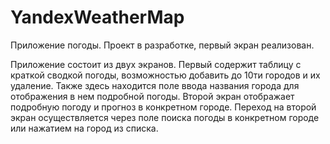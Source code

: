 # YandexWeatherMap
Приложение погоды.
Проект в разработке, первый экран реализован. 

Приложение состоит из двух экранов. Первый содержит таблицу с краткой сводкой погоды, возможностью добавить до 10ти городов и их удаление. 
Также здесь находится поле ввода названия города для отображения в нем подробной погоды. 
Второй экран отображает подробную погоду и прогноз в конкретном городе. 
Переход на второй экран осуществляется через поле поиска погоды в конкретном городе или нажатием на город из списка.
